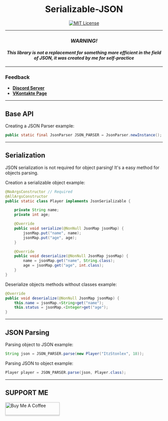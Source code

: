 <div align="center">

# Serializable-JSON
[![MIT License](https://img.shields.io/github/license/pl3xgaming/Purpur?&logo=github)](License)

---
### *WARNING!*

#### *This library is not a replacement for something more efficient in the field of JSON, it was created by me for self-practice*

</div>

------------------------------------------
### Feedback
* **[Discord Server](https://discord.gg/GmT9pUy8af)**
* **[VKontakte Page](https://vk.com/itzstonlex)**

---
## Base API

Creating a JSON Parser example:
```java
public static final JsonParser JSON_PARSER = JsonParser.newInstance();
```
---
## Serialization
JSON serialization is not required for object parsing! It's a easy method for objects parsing.


Creation a serializable object example:
```java
@NoArgsConstructor // Required
@AllArgsConstructor
public static class Player implements JsonSerializable {

    private String name;
    private int age;

    @Override
    public void serialize(@NonNull JsonMap jsonMap) {
        jsonMap.put("name", name);
        jsonMap.put("age", age);
    }

    @Override
    public void deserialize(@NonNull JsonMap jsonMap) {
        name = jsonMap.get("name", String.class);
        age = jsonMap.get("age", int.class);
    }
}
```
Deserialize objects methods without classes example:

```java
@Override
public void deserialize(@NonNull JsonMap jsonMap) {
    this.name = jsonMap.<String>get("name");
    this.status = jsonMap.<Integer>get("age");
}
```
---
## JSON Parsing

Parsing object to JSON example:
```java
String json = JSON_PARSER.parse(new Player("ItzStonlex", 18));
```


Parsing JSON to object example:
```java
Player player = JSON_PARSER.parse(json, Player.class);
```

---

## SUPPORT ME

<a href="https://www.buymeacoffee.com/itzstonlex" target="_blank"><img src="https://www.buymeacoffee.com/assets/img/custom_images/orange_img.png" alt="Buy Me A Coffee" style="height: 41px !important;width: 174px !important;box-shadow: 0px 3px 2px 0px rgba(190, 190, 190, 0.5) !important;-webkit-box-shadow: 0px 3px 2px 0px rgba(190, 190, 190, 0.5) !important;" ></a>

